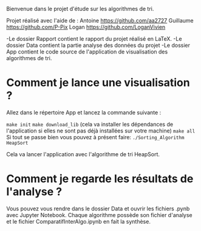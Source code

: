 Bienvenue dans le projet d'étude sur les algorithmes de tri.

Projet réalisé avec l'aide de :
Antoine https://github.com/aa2727
Guillaume https://github.com/P-Pix
Logan https://github.com/LoganVivien

-Le dossier Rapport contient le rapport du projet réalisé en LaTeX.
-Le dossier Data contient la partie analyse des données du projet
-Le dossier App contient le code source de l'application de visualisation des algorithmes de tri.

# Comment je lance une visualisation ?

Allez dans le répertoire App et lancez la commande suivante :

`make init`
`make download_lib`  (cela va installer les dépendances de l'application si elles ne sont pas déjà installées sur votre machine)
`make all`
Si tout se passe bien vous pouvez à présent faire: 
`./Sorting_Algorithm HeapSort`

Cela va lancer l'application avec l'algorithme de tri HeapSort.

# Comment je regarde les résultats de l'analyse ?

Vous pouvez vous rendre dans le dossier Data et ouvrir les fichiers .pynb avec Jupyter Notebook.
Chaque algorithme possède son fichier d'analyse et le fichier ComparatifInterAlgo.ipynb en fait la synthèse.

